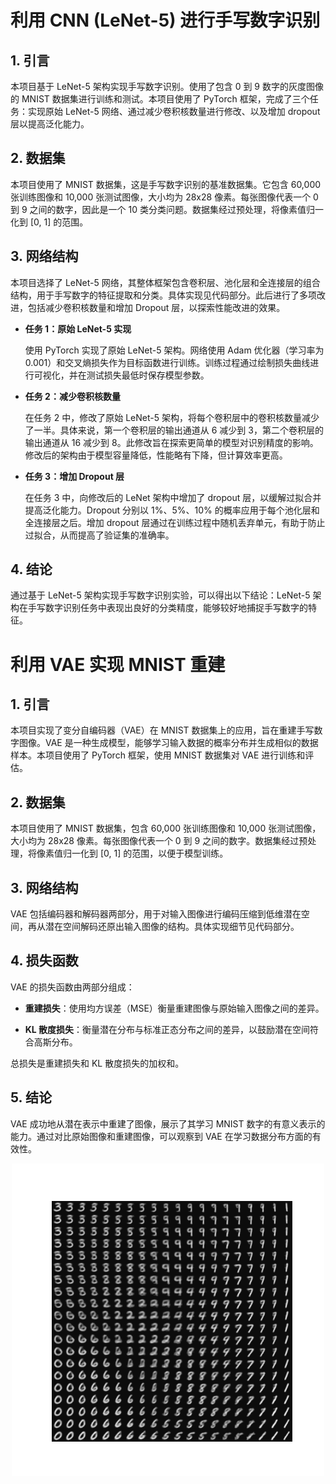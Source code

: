 # 利用 CNN (LeNet-5) 进行手写数字识别

## 1. 引言

本项目基于 LeNet-5 架构实现手写数字识别。使用了包含 0 到 9 数字的灰度图像的 MNIST 数据集进行训练和测试。本项目使用了 PyTorch 框架，完成了三个任务：实现原始 LeNet-5 网络、通过减少卷积核数量进行修改、以及增加 dropout 层以提高泛化能力。

## 2. 数据集

本项目使用了 MNIST 数据集，这是手写数字识别的基准数据集。它包含 60,000 张训练图像和 10,000 张测试图像，大小均为 28x28 像素。每张图像代表一个 0 到 9 之间的数字，因此是一个 10 类分类问题。数据集经过预处理，将像素值归一化到 [0, 1] 的范围。

## 3. 网络结构

本项目选择了 LeNet-5 网络，其整体框架包含卷积层、池化层和全连接层的组合结构，用于手写数字的特征提取和分类。具体实现见代码部分。此后进行了多项改进，包括减少卷积核数量和增加 Dropout 层，以探索性能改进的效果。

- **任务 1：原始 LeNet-5 实现**

  使用 PyTorch 实现了原始 LeNet-5 架构。网络使用 Adam 优化器（学习率为 0.001）和交叉熵损失作为目标函数进行训练。训练过程通过绘制损失曲线进行可视化，并在测试损失最低时保存模型参数。

- **任务 2：减少卷积核数量**

  在任务 2 中，修改了原始 LeNet-5 架构，将每个卷积层中的卷积核数量减少了一半。具体来说，第一个卷积层的输出通道从 6 减少到 3，第二个卷积层的输出通道从 16 减少到 8。此修改旨在探索更简单的模型对识别精度的影响。修改后的架构由于模型容量降低，性能略有下降，但计算效率更高。

- **任务 3：增加 Dropout 层**

  在任务 3 中，向修改后的 LeNet 架构中增加了 dropout 层，以缓解过拟合并提高泛化能力。Dropout 分别以 1%、5%、10% 的概率应用于每个池化层和全连接层之后。增加 dropout 层通过在训练过程中随机丢弃单元，有助于防止过拟合，从而提高了验证集的准确率。

## 4. 结论

通过基于 LeNet-5 架构实现手写数字识别实验，可以得出以下结论：LeNet-5 架构在手写数字识别任务中表现出良好的分类精度，能够较好地捕捉手写数字的特征。

# 利用 VAE 实现 MNIST 重建

## 1. 引言

本项目实现了变分自编码器（VAE）在 MNIST 数据集上的应用，旨在重建手写数字图像。VAE 是一种生成模型，能够学习输入数据的概率分布并生成相似的数据样本。本项目使用了 PyTorch 框架，使用 MNIST 数据集对 VAE 进行训练和评估。

## 2. 数据集

本项目使用了 MNIST 数据集，包含 60,000 张训练图像和 10,000 张测试图像，大小均为 28x28 像素。每张图像代表一个 0 到 9 之间的数字。数据集经过预处理，将像素值归一化到 [0, 1] 的范围，以便于模型训练。

## 3. 网络结构

VAE 包括编码器和解码器两部分，用于对输入图像进行编码压缩到低维潜在空间，再从潜在空间解码还原出输入图像的结构。具体实现细节见代码部分。

## 4. 损失函数

VAE 的损失函数由两部分组成：

- **重建损失**：使用均方误差（MSE）衡量重建图像与原始输入图像之间的差异。

- **KL 散度损失**：衡量潜在分布与标准正态分布之间的差异，以鼓励潜在空间符合高斯分布。

总损失是重建损失和 KL 散度损失的加权和。

## 5. 结论

VAE 成功地从潜在表示中重建了图像，展示了其学习 MNIST 数字的有意义表示的能力。通过对比原始图像和重建图像，可以观察到 VAE 在学习数据分布方面的有效性。

<p align="center">
  <img src="VAE/vis.png" alt="vis" width="500"/>
</p>
